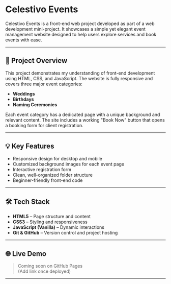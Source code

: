 # Celestivo Events

Celestivo Events is a front-end web project developed as part of a web development mini-project. It showcases a simple yet elegant event management website designed to help users explore services and book events with ease.

---

## 📌 Project Overview

This project demonstrates my understanding of front-end development using HTML, CSS, and JavaScript. The website is fully responsive and covers three major event categories:

- **Weddings**
- **Birthdays**
- **Naming Ceremonies**

Each event category has a dedicated page with a unique background and relevant content. The site includes a working "Book Now" button that opens a booking form for client registration.

---

## 💡 Key Features

- Responsive design for desktop and mobile
- Customized background images for each event page
- Interactive registration form
- Clean, well-organized folder structure
- Beginner-friendly front-end code

---

## 🛠️ Tech Stack

- **HTML5** – Page structure and content
- **CSS3** – Styling and responsiveness
- **JavaScript (Vanilla)** – Dynamic interactions
- **Git & GitHub** – Version control and project hosting

---

## 🌐 Live Demo

> Coming soon on GitHub Pages  
(Add link once deployed)

---

